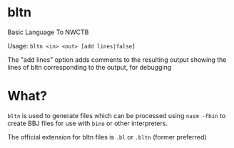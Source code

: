 # bltn
Basic Language To NWCTB

Usage: `bltn <in> <out> [add lines|false]`

The "add lines" option adds comments to the resulting output showing the lines of bltn corresponding to the output, for debugging

# What?
`bltn` is used to generate files which can be processed using `nasm -fbin` to create BBJ files for use with `bino` or other interpreters.

The official extension for bltn files is `.bl` or `.bltn` (former preferred)
